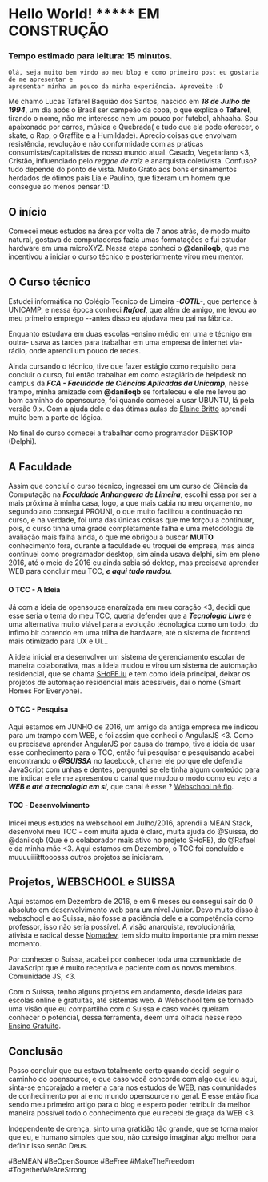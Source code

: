 # Hello World! ***** EM CONSTRUÇÃO

### Tempo estimado para leitura: 15 minutos.

```
Olá, seja muito bem vindo ao meu blog e como primeiro post eu gostaria de me apresentar e
apresentar minha um pouco da minha experiência. Aproveite :D
```

Me chamo Lucas Tafarel Baquião dos Santos, nascido em **_18 de Julho de 1994_**, um dia após o Brasil ser campeão da copa, o que explica o **Tafarel**, tirando o nome, não me interesso nem um pouco por futebol, ahhaaha. Sou apaixonado por carros, música e Quebrada( e tudo que ela pode oferecer, o skate, o Rap, o Graffite e a Humildade). Aprecio coisas que envolvam resistência, revolução e não conformidade com as práticas consumistas/capitalistas de nosso mundo atual. Casado, Vegetariano <3, Cristão, influenciado pelo _reggae de raíz_ e anarquista coletivista. Confuso? tudo depende do ponto de vista. Muito Grato aos bons ensinamentos herdados de ótimos pais Lia e Paulino, que fizeram um homem que consegue ao menos pensar :D.

## O início

Comecei meus estudos na área por volta de 7 anos atrás, de modo muito natural, gostava de computadores fazia umas formatações e fui estudar hardware em uma microXYZ. Nessa etapa conheci o **@daniloqb**, que me incentivou a iniciar o curso técnico e posteriormente virou meu mentor.

## O Curso técnico

Estudei informática no Colégio Tecnico de Limeira **_-COTIL-_**, que pertence à UNICAMP, e nessa época conheci **_Rafael_**, que além de amigo, me levou ao meu primeiro emprego --antes disso eu ajudava meu pai na fábrica.

Enquanto estudava em duas escolas -ensino médio em uma e técnigo em outra- usava as tardes para trabalhar em uma empresa de internet via-rádio, onde aprendi um pouco de redes.

Ainda cursando o técnico, tive que fazer estágio como requisito para concluir o curso, fui então trabalhar em como estagiário de helpdesk no campus da **_FCA - Faculdade de Ciências Aplicadas da Unicamp_**, nesse trampo, minha amizade com **@daniloqb** se fortaleceu e ele me levou ao bom caminho do opensource, foi quando comecei a usar UBUNTU, lá pela versão 9.x. Com a ajuda dele e das ótimas aulas de [Elaine Britto](http://ebrito.com.br/) aprendi muito bem a parte de lógica.

No final do curso comecei a trabalhar como programador DESKTOP (Delphi).

## A Faculdade

Assim que concluí o curso técnico, ingressei em um curso de Ciência da Computação na **_Faculdade Anhanguera de Limeira_**, escolhi essa por ser a mais próxima à minha casa, logo, a que mais cabia no meu orçamento, no segundo ano consegui PROUNI, o que muito facilitou a continuação no curso, e na verdade, foi uma das únicas coisas que me forçou a continuar, pois, o curso tinha uma grade completamente falha e uma metodologia de avaliação mais falha ainda, o que me obrigou a buscar **MUITO** conhecimento fora, durante a faculdade eu troquei de empresa, mas ainda continuei como programador desktop, sim ainda usava delphi, sim em pleno 2016, até o meio de 2016 eu ainda sabia só dektop, mas precisava aprender WEB para concluir meu TCC, **_e aqui tudo mudou_**.

#### O TCC - A Ideia

Já com a ideia de opensouce enaraízada em meu coração <3, decidi que esse seria o tema do meu TCC, queria defender que a **_Tecnologia Livre_** é uma alternativa muito viável para a evolução técnologica como um todo, do ínfimo bit correndo em uma trilha de hardware, até o sistema de frontend mais otimizado para UX e UI...

A ideia inicial era desenvolver um sistema de gerenciamento escolar de maneira colaborativa, mas a ideia mudou e virou um sistema de automação residencial, que se chama [SHoFE.iu](https://github.com/lucastafarelbs/shofe.io) e tem como ideia principal, deixar os projetos de automação residencial mais acessíveis, daí o nome (Smart Homes For Everyone).

#### O TCC - Pesquisa

Aqui estamos em JUNHO de 2016, um amigo da antiga empresa me indicou para um trampo com WEB, e foi assim que conheci o AngularJS <3\. Como eu precisava aprender AngularJS por causa do trampo, tive a ideia de usar esse conhecimento para o TCC, então fui pesquisar e pesquisando acabei encontrando o **_@SUISSA_** no facebook, chamei ele porque ele defendia JavaScript com unhas e dentes, perguntei se ele tinha algum conteúdo para me indicar e ele me apresentou o canal que mudou o modo como eu vejo a **_WEB e até a tecnologia em si_**, que canal é esse ? [Webschool né fio](https://www.youtube.com/channel/UCKdo1RaF8gzfhvkOdZv_ojg).

#### TCC - Desenvolvimento

Inicei meus estudos na webschool em Julho/2016, aprendi a MEAN Stack, desenvolvi meu TCC - com muita ajuda é claro, muita ajuda do @Suissa, do @daniloqb (Que é o colaborador mais ativo no projeto SHoFE), do @Rafael e da minha mãe <3.
Aqui estamos em Dezembro, o TCC foi concluído e muuuuiiiitttooosss outros projetos se iniciaram.


## Projetos, WEBSCHOOL e SUISSA

Aqui estamos em Dezembro de 2016, e em 6 meses eu consegui sair do 0 absoluto em desenvolvimento web para um nível Júnior. Devo muito disso à webschool e ao Suissa, não fosse a paciência dele e a competência como professor, isso não seria possível. A visão anarquista, revolucionária, ativista e radical desse [Nomadev](nomadev.com.br), tem sido muito importante pra mim nesse momento.

Por conhecer o Suissa, acabei por conhecer toda uma comunidade de JavaScript que é muito receptiva e paciente com os novos membros. Comunidade JS, <3.

Com o Suissa, tenho alguns projetos em andamento, desde ideias para escolas online e gratuitas, até sistemas web. A Webschool tem se tornado uma visão que eu compartilho com o Suissa e caso vocês queiram conhecer o potencial, dessa ferramenta, deem uma olhada nesse repo [Ensino Gratuito](https://github.com/Webschool-io/Ensino-Superior-de-Informatica-GRATUITO).

## Conclusão
Posso concluir que eu estava totalmente certo quando decidi seguir o caminho do opensource, e que caso você concorde com algo que leu aqui, sinta-se encorajado a meter a cara nos estudos de WEB, nas comunidades de conhecimento por aí e no mundo opensource no geral.
E esse então fica sendo meu primeiro artigo para o blog e espero poder retribuir da melhor maneira possível todo o conhecimento que eu recebi de graça da WEB <3.

Independente de crença, sinto uma gratidão tão grande, que se torna maior que eu, e humano simples que sou, não consigo imaginar algo melhor para definir isso senão Deus.

#BeMEAN #BeOpenSource #BeFree #MakeTheFreedom #TogetherWeAreStrong
